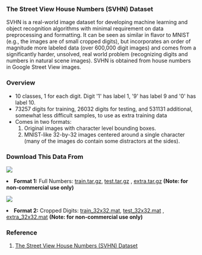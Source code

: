 ### The Street View House Numbers (SVHN) Dataset

SVHN is a real-world image dataset for developing machine learning and object recognition algorithms with minimal requirement on data preprocessing and formatting. It can be seen as similar in flavor to MNIST (e.g., the images are of small cropped digits), but incorporates an order of magnitude more labeled data (over 600,000 digit images) and comes from a significantly harder, unsolved, real world problem (recognizing digits and numbers in natural scene images). SVHN is obtained from house numbers in Google Street View images.

### Overview

* 10 classes, 1 for each digit. Digit '1' has label 1, '9' has label 9 and '0' has label 10.
* 73257 digits for training, 26032 digits for testing, and 531131 additional, somewhat less difficult samples, to use as extra training data
* Comes in two formats:
    1. Original images with character level bounding boxes.
    2. MNIST-like 32-by-32 images centered around a single character (many of the images do contain some distractors at the sides).
###  Download This Data From
![](http://ufldl.stanford.edu/housenumbers/examples_new.png)
<li><b>Format 1:</b> Full Numbers:  <a href="train.tar.gz">train.tar.gz</a>,  <a href="test.tar.gz">test.tar.gz</a> ,  <a href="extra.tar.gz">extra.tar.gz</a>  <b>(Note: for non-commercial use only)</b> </li>

![](http://ufldl.stanford.edu/housenumbers/32x32eg.png)
<li><b>Format 2:</b> Cropped Digits:  <a href="train_32x32.mat">train_32x32.mat</a>,  <a href="test_32x32.mat">test_32x32.mat</a> ,  <a href="extra_32x32.mat">extra_32x32.mat</a>  <b>(Note: for non-commercial use only)</b> </li>

### Reference

1. [The Street View House Numbers (SVHN) Dataset](http://ufldl.stanford.edu/housenumbers/)
